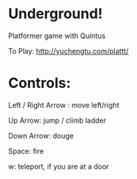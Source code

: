 Underground!
======================

Platformer game with Quintus

To Play: http://yuchengtu.com/plattt/

Controls:
======================
Left / Right Arrow : move left/right

Up Arrow: jump / climb ladder

Down Arrow: douge

Space: fire

w: teleport, if you are at a door

